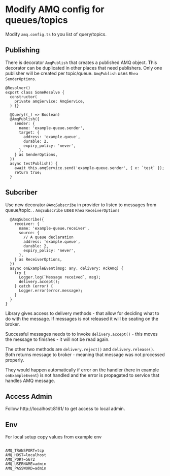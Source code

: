 # Modify AMQ config for queues/topics

Modify `amq.config.ts` to you list of query/topics.

## Publishing

There is decorator `AmqPublish` that creates a published AMQ object. This decorator can be duplicated in other places that need publishers. Only one publisher will be created per topic/queue. `AmqPublish` uses `Rhea` `SenderOptions`.

```
@Resolver()
export class SomeResolve {
  constructor(
    private amqService: AmqService,
  ) {}

  @Query((_) => Boolean)
  @AmqPublish({
    sender: {
      name: 'example-queue.sender',
      target: {
        address: 'example.queue',
        durable: 2,
        expiry_policy: 'never',
      },
    } as SenderOptions,
  })
  async testPublish() {
    await this.amqService.send('example-queue.sender', { x: `test` });
    return true;
  }

```

## Subcriber

Use new decorator `@AmqSubscribe` in provider to listen to messages from queue/topic. . `AmqSubscribe` uses `Rhea` `ReceiverOptions`

```
  @AmqSubscribe({
    receiver: {
      name: 'example-queue.receiver',
      source: {
        // A queue declaration
        address: 'example.queue',
        durable: 2,
        expiry_policy: 'never',
      },
    } as ReceiverOptions,
  })
  async onExampleEvent(msg: any, delivery: AckAmq) {
    try {
      Logger.log(`Message received`, msg);
      delivery.accept();
    } catch (error) {
      Logger.error(error.message);
    }
  }
}
```

Library gives access to delivery methods - that allow for deciding what to do with the message. If messages is not released it will be seating on the broker.

Successful messages needs to to invoke `delivery.accept()` - this moves the message to finishes - it will not be read again.

The other two methods are `delivery.reject()` and `delivery.release()`. Both returns message to broker - meaning that message was not processed properly.

They would happen automatically if error on the handler (here in example `onExampleEvent`) is not handled and the error is propagated to service that handles AMQ message.

## Access Admin

Follow http://localhost:8161/ to get access to local admin.

## Env

For local setup copy values from example env

```

AMQ_TRANSPORT=tcp
AMQ_HOST=localhost
AMQ_PORT=5672
AMQ_USERNAME=admin
AMQ_PASSWORD=admin
```
